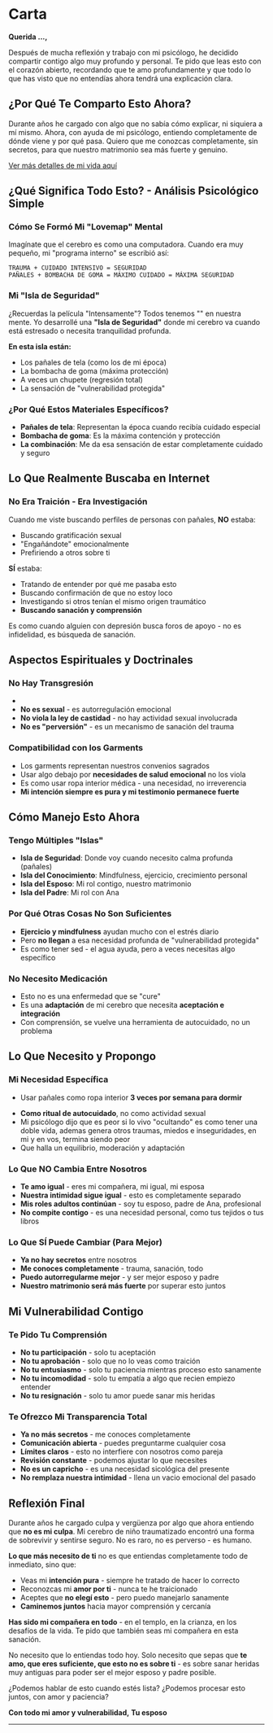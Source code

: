 # Carta

**Querida ...,**

Después de mucha reflexión y trabajo con mi psicólogo, he decidido compartir contigo algo muy profundo y personal. Te pido que leas esto con el corazón abierto, recordando que te amo profundamente y que todo lo que has visto que no entendías ahora tendrá una explicación clara.

## ¿Por Qué Te Comparto Esto Ahora?

Durante años he cargado con algo que no sabía cómo explicar, ni siquiera a mí mismo. Ahora, con ayuda de mi psicólogo, entiendo completamente de dónde viene y por qué pasa. Quiero que me conozcas completamente, sin secretos, para que nuestro matrimonio sea más fuerte y genuino.

[Ver más detalles de mi vida aquí](mi_vida.md) 

## ¿Qué Significa Todo Esto? - Análisis Psicológico Simple

### **Cómo Se Formó Mi "Lovemap" Mental**
Imagínate que el cerebro es como una computadora. Cuando era muy pequeño, mi "programa interno" se escribió así:

```
TRAUMA + CUIDADO INTENSIVO = SEGURIDAD
PAÑALES + BOMBACHA DE GOMA = MÁXIMO CUIDADO = MÁXIMA SEGURIDAD
```

### **Mi "Isla de Seguridad"**
¿Recuerdas la película "Intensamente"? Todos tenemos "<SideWebPageDrawerText pageUrl="https://inside-out.fandom.com/es/wiki/Islas_de_Personalidad" triggerText="islas" :external="true" />" en nuestra mente. Yo desarrollé una **"Isla de Seguridad"** donde mi cerebro va cuando está estresado o necesita tranquilidad profunda.

**En esta isla están:**
- Los pañales de tela (como los de mi época)
- La bombacha de goma (máxima protección)
- A veces un chupete (regresión total)
- La sensación de "vulnerabilidad protegida"

### **¿Por Qué Estos Materiales Específicos?**
- **Pañales de tela**: Representan la época cuando recibía cuidado especial
- **Bombacha de goma**: Es la máxima contención y protección
- **La combinación**: Me da esa sensación de estar completamente cuidado y seguro

## Lo Que Realmente Buscaba en Internet

### **No Era Traición - Era Investigación**
Cuando me viste buscando perfiles de personas con pañales, **NO** estaba:
- Buscando gratificación sexual
- "Engañándote" emocionalmente
- Prefiriendo a otros sobre ti

**SÍ** estaba:
- Tratando de entender por qué me pasaba esto
- Buscando confirmación de que no estoy loco
- Investigando si otros tenían el mismo origen traumático
- **Buscando sanación y comprensión**

Es como cuando alguien con depresión busca foros de apoyo - no es infidelidad, es búsqueda de sanación.

## Aspectos Espirituales y Doctrinales

### **No Hay Transgresión**
- **<SideWebPageDrawerText pageUrl="Sacerdocio_y_Salud_mental" triggerText="El sacerdocio y la Salud Mental" />**
- **No es sexual** - es autorregulación emocional
- **No viola la ley de castidad** - no hay actividad sexual involucrada
- **No es "perversión"** - es un mecanismo de sanación del trauma

### **Compatibilidad con los Garments**
- Los garments representan nuestros convenios sagrados
- Usar algo debajo por **necesidades de salud emocional** no los viola
- Es como usar ropa interior médica - una necesidad, no irreverencia
- **Mi intención siempre es pura y mi testimonio permanece fuerte**

## Cómo Manejo Esto Ahora

### **Tengo Múltiples "Islas"**
- **Isla de Seguridad**: Donde voy cuando necesito calma profunda (pañales)
- **Isla del Conocimiento**: Mindfulness, ejercicio, crecimiento personal
- **Isla del Esposo**: Mi rol contigo, nuestro matrimonio
- **Isla del Padre**: Mi rol con Ana

### **Por Qué Otras Cosas No Son Suficientes**
- **Ejercicio y mindfulness** ayudan mucho con el estrés diario
- Pero **no llegan** a esa necesidad profunda de "vulnerabilidad protegida"
- Es como tener sed - el agua ayuda, pero a veces necesitas algo específico

### **No Necesito Medicación**
- Esto no es una enfermedad que se "cure"
- Es una **adaptación** de mi cerebro que necesita **aceptación e integración**
- Con comprensión, se vuelve una herramienta de autocuidado, no un problema

## Lo Que Necesito y Propongo

### **Mi Necesidad Específica**
- Usar pañales como ropa interior **3 veces por semana para dormir**
<!--- A veces incluir un chupete (regresión completa)-->
- **Como ritual de autocuidado**, no como actividad sexual
- Mi psicólogo dijo que es peor si lo vivo "ocultando" es como tener una doble vida, ademas genera otros traumas, miedos e inseguridades, en mi y en vos, termina siendo peor 
- Que halla un equilibrio, moderación y adaptación

### **Lo Que NO Cambia Entre Nosotros**
- **Te amo igual** - eres mi compañera, mi igual, mi esposa
- **Nuestra intimidad sigue igual** - esto es completamente separado
- **Mis roles adultos continúan** - soy tu esposo, padre de Ana, profesional
- **No compite contigo** - es una necesidad personal, como tus tejidos o tus libros

### **Lo Que SÍ Puede Cambiar (Para Mejor)**
- **Ya no hay secretos** entre nosotros
- **Me conoces completamente** - trauma, sanación, todo
- **Puedo autorregularme mejor** - y ser mejor esposo y padre
- **Nuestro matrimonio será más fuerte** por superar esto juntos

<!--
### **Y como se lo digo a otros en casa**
- Al hablar con el sicólogo encontró situaciones traumáticas en la niñez
- Para ir superando (sanando heridas) debo sentirme como cuando era bebé con pañales pero como ropa interior
- Puede ser un tema de conocimiento familiar entre nosotros y nadie más
- Que es una forma de canalizar las tristezas de los malos recuerdos para que no me afecten a mi y a los demás
- Puede que al principio sintamos verguenza por la situación inusual
- No tomar el tema para burla o denigrar porque es un tema sensible
- No tiene que explicar a nadie más, puede generar tristeza
- Aprender a no juzgar a nadie solo por su apariencia, por que siempre hay una historia detrás que quizá no entendemos
-->
## Mi Vulnerabilidad Contigo

### **Te Pido Tu Comprensión**
- **No tu participación** - solo tu aceptación
- **No tu aprobación** - solo que no lo veas como traición
- **No tu entusiasmo** - solo tu paciencia mientras proceso esto sanamente
- **No tu incomodidad** - solo tu empatía a algo que recien empiezo entender
- **No tu resignación** - solo tu amor puede sanar mis heridas

### **Te Ofrezco Mi Transparencia Total**
- **Ya no más secretos** - me conoces completamente
- **Comunicación abierta** - puedes preguntarme cualquier cosa
- **Límites claros** - esto no interfiere con nosotros como pareja
- **Revisión constante** - podemos ajustar lo que necesites
- **No es un capricho** - es una necesidad sicológica del presente
- **No remplaza nuestra intimidad** - llena un vacio emocional del pasado

## Reflexión Final


Durante años he cargado culpa y vergüenza por algo que ahora entiendo que **no es mi culpa**. Mi cerebro de niño traumatizado encontró una forma de sobrevivir y sentirse seguro. No es raro, no es perverso - es humano.

**Lo que más necesito de ti** no es que entiendas completamente todo de inmediato, sino que:
- Veas mi **intención pura** - siempre he tratado de hacer lo correcto
- Reconozcas mi **amor por ti** - nunca te he traicionado
- Aceptes que **no elegí esto** - pero puedo manejarlo sanamente
- **Caminemos juntos** hacia mayor comprensión y cercanía

**Has sido mi compañera en todo** - en el templo, en la crianza, en los desafíos de la vida. Te pido que también seas mi compañera en esta sanación.

No necesito que lo entiendas todo hoy. Solo necesito que sepas que **te amo, que eres suficiente, que esto no es sobre ti** - es sobre sanar heridas muy antiguas para poder ser el mejor esposo y padre posible.

¿Podemos hablar de esto cuando estés lista? ¿Podemos procesar esto juntos, con amor y paciencia?

**Con todo mi amor y vulnerabilidad,**
**Tu esposo**

---
